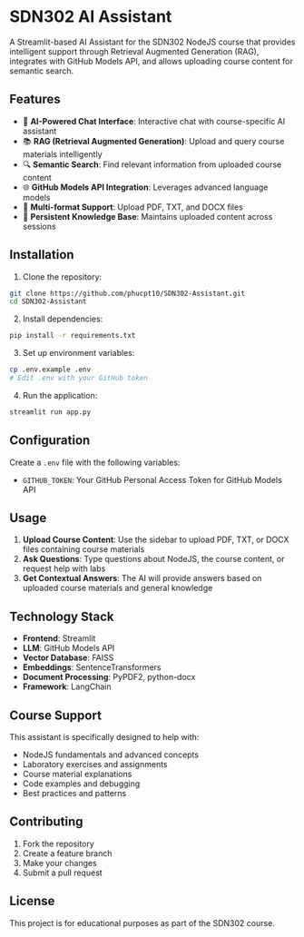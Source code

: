 # SDN302 AI Assistant

A Streamlit-based AI Assistant for the SDN302 NodeJS course that provides intelligent support through Retrieval Augmented Generation (RAG), integrates with GitHub Models API, and allows uploading course content for semantic search.

## Features

- 🤖 **AI-Powered Chat Interface**: Interactive chat with course-specific AI assistant
- 📚 **RAG (Retrieval Augmented Generation)**: Upload and query course materials intelligently
- 🔍 **Semantic Search**: Find relevant information from uploaded course content
- 🌐 **GitHub Models API Integration**: Leverages advanced language models
- 📄 **Multi-format Support**: Upload PDF, TXT, and DOCX files
- 💾 **Persistent Knowledge Base**: Maintains uploaded content across sessions

## Installation

1. Clone the repository:
```bash
git clone https://github.com/phucpt10/SDN302-Assistant.git
cd SDN302-Assistant
```

2. Install dependencies:
```bash
pip install -r requirements.txt
```

3. Set up environment variables:
```bash
cp .env.example .env
# Edit .env with your GitHub token
```

4. Run the application:
```bash
streamlit run app.py
```

## Configuration

Create a `.env` file with the following variables:
- `GITHUB_TOKEN`: Your GitHub Personal Access Token for GitHub Models API

## Usage

1. **Upload Course Content**: Use the sidebar to upload PDF, TXT, or DOCX files containing course materials
2. **Ask Questions**: Type questions about NodeJS, the course content, or request help with labs
3. **Get Contextual Answers**: The AI will provide answers based on uploaded course materials and general knowledge

## Technology Stack

- **Frontend**: Streamlit
- **LLM**: GitHub Models API
- **Vector Database**: FAISS
- **Embeddings**: SentenceTransformers
- **Document Processing**: PyPDF2, python-docx
- **Framework**: LangChain

## Course Support

This assistant is specifically designed to help with:
- NodeJS fundamentals and advanced concepts
- Laboratory exercises and assignments
- Course material explanations
- Code examples and debugging
- Best practices and patterns

## Contributing

1. Fork the repository
2. Create a feature branch
3. Make your changes
4. Submit a pull request

## License

This project is for educational purposes as part of the SDN302 course.

